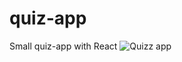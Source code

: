 # quiz-app
Small quiz-app with React
![Quizz app](https://docs.google.com/uc?export=download&id=1iax91XazYVFenE7NI7LfYXI87y2kR1bj)
